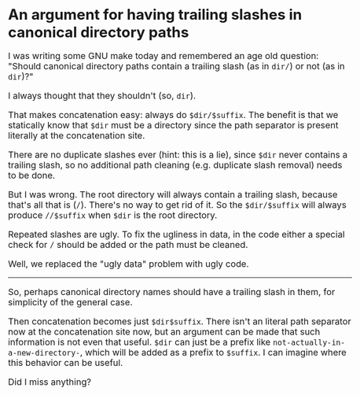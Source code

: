 <style>
	* { font-size: calc(1rem + 0.10vw); }
	h3 { font-size: calc(1.2rem + 0.15vw); }
	h2 { font-size: calc(1.4rem + 0.20vw); }
	h1 { font-size: calc(1.6rem + 0.25vw); }
	body { margin: 0 auto; max-width: 50em; }
	pre { overflow: scroll; border: 1px solid black; }
	@media(prefers-color-scheme: dark) {
		body {
			/* https://m3.material.io/blog/android-dark-theme-tutorial. */
			background-color: #121212;
			color: white;
		}
		a {
			color: #00ff00;
		}
	}
</style>

<title>An argument for having trailing slashes in canonical directory paths</title>

# An argument for having trailing slashes in canonical directory paths

I was writing some GNU make today and remembered an age old question: "Should canonical directory paths contain a trailing slash (as in `dir/`) or not (as in `dir`)?"

I always thought that they shouldn't (so, `dir`).

That makes concatenation easy: always do `$dir/$suffix`. The benefit is that we statically know that `$dir` must be a directory since the path separator is present literally at the concatenation site.

There are no duplicate slashes ever (hint: this is a lie), since `$dir` never contains a trailing slash, so no additional path cleaning (e.g. duplicate slash removal) needs to be done.

But I was wrong. The root directory will always contain a trailing slash, because that's all that is (`/`). There's no way to get rid of it. So the `$dir/$suffix` will always produce `//$suffix` when `$dir` is the root directory.

Repeated slashes are ugly. To fix the ugliness in data, in the code either a special check for `/` should be added or the path must be cleaned.

Well, we replaced the "ugly data" problem with ugly code.

---

So, perhaps canonical directory names should have a trailing slash in them, for simplicity of the general case.

Then concatenation becomes just `$dir$suffix`. There isn't an literal path separator now at the concatenation site now, but an argument can be made that such information is not even that useful. `$dir` can just be a prefix like `not-actually-in-a-new-directory-`, which will be added as a prefix to `$suffix`. I can imagine where this behavior can be useful.

Did I miss anything?
